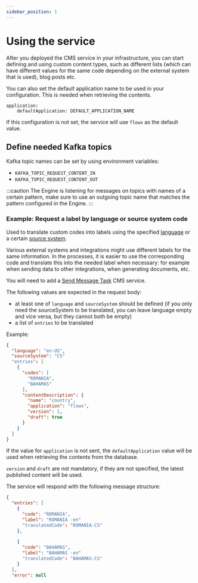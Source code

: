```yaml
---
sidebar_position: 1
---
```


# Using the service

After you deployed the CMS service in your infrastructure, you can start defining and using custom content types, such as different lists (which can have different values for the same code depending on the external system that is used), blog posts etc.

You can also set the default application name to be used in your configuration. This is needed when retrieving the contents.

```
application:
    defaultApplication: DEFAULT_APPLICATION_NAME
```

If this configuration is not set, the service will use `flowx` as the default value.

## Define needed Kafka topics <a href="#define-needed-kafka-topics" id="define-needed-kafka-topics"></a>

Kafka topic names can be set by using environment variables:

* `KAFKA_TOPIC_REQUEST_CONTENT_IN`
* `KAFKA_TOPIC_REQUEST_CONTENT_OUT`

:::caution
The Engine is listening for messages on topics with names of a certain pattern, make sure to use an outgoing topic name that matches the pattern configured in the Engine.
:::

### Example: Request a label by language or source system code

Used to translate custom codes into labels using the specified [language](languages.md) or a certain [source system](source-systems.md).

Various external systems and integrations might use different labels for the same information. In the processes, it is easier to use the corresponding code and translate this into the needed label when necessary: for example when sending data to other integrations, when generating documents, etc.

You will need to add a [Send Message Task](../../../../building-blocks/node/message-send-received-task-node.md) CMS service.

The following values are expected in the request body:

* at least one of `language` and `sourceSystem` should be defined (if you only need the sourceSystem to be translated, you can leave language empty and vice versa, but they cannot both be empty)
* a list of `entries` to be translated

Example:

```json
{
  "language": "en-US",
  "sourceSystem": "CS"
  "entries": [
    {
      "codes": [
        "ROMANIA",
        "BAHAMAS"
      ],
      "contentDescription": {
        "name": "country",
        "application": "flowx",
        "version": 1,
        "draft": true
      }
    }
  ]
}
```

If the value for `application` is not sent,  the `defaultApplication` value will be used when retrieving the contents from the database.

`version` and `draft` are not mandatory, if they are not specified, the latest published content will be used.

The service will respond with the following message structure:

```json
{
  "entries": [
    {
      "code": "ROMANIA",
      "label": "ROMANIA -en"
      "translatedCode": "ROMANIA-CS"
    },
    
    {
      "code": "BAHAMAS",
      "label": "BAHAMAS -en"
      "translatedCode": "BAHAMAS-CS"
    }
  ],
  "error": null
```